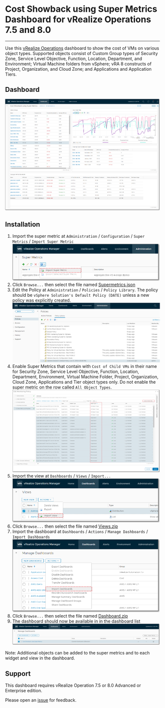 
# Cost Showback using Super Metrics Dashboard for vRealize Operations 7.5 and 8.0
---------

Use this [vRealize Operations](https://www.vmware.com/products/vrealize-operations.html) dashboard to show the cost of VMs on various object types.  Supported objects consist of Custom Group types of Security Zone, Service Level Objective, Function, Location, Department, and Environment; Virtual Machine folders from vSphere; vRA 8 constructs of Project, Organization, and Cloud Zone; and Applications and Application Tiers.

## Dashboard
![Dashboard](https://raw.githubusercontent.com/notoriousbdg/vrops-dashboard-cost_showback_using_super_metrics/master/Dashboard.png)

## Installation
1. Import the super metric at `Administration` / `Configuration` / `Super Metrics` / `Import Super Metric`  
![Import Super Metric](https://raw.githubusercontent.com/notoriousbdg/vrops-dashboard-cost_showback_using_super_metrics/master/Import_Super_Metric.png)
2. Click `Browse...` then select the file named [Supermetrics.json](https://raw.githubusercontent.com/notoriousbdg/vrops-dashboard-cost_showback_using_super_metrics/master/Supermetrics.json)
3. Edit the Policy at `Administration` / `Policies` / `Policy Library`.  The policy should be `vSphere Solution's Default Policy (DATE)` unless a new policy was explicitly created.  
![Policy Library](https://raw.githubusercontent.com/notoriousbdg/vrops-dashboard-cost_showback_using_super_metrics/master/Policy_Library.png)
4. Enable Super Metrics that contain with `Cost of Child VMs` in their name for Security Zone, Service Level Objective, Function, Location, Department, Environment, Virtual Machine Folder, Project, Organization, Cloud Zone, Applications and Tier object types only.  Do not enable the super metric on the row called `All Object Types`.
![Policy Metrics](https://raw.githubusercontent.com/notoriousbdg/vrops-dashboard-cost_showback_using_super_metrics/master/Policy_Metrics.png)
5. Import the view at `Dashboards` / `Views` / `Import...`  
![Import View](https://raw.githubusercontent.com/notoriousbdg/vrops-dashboard-cost_showback_using_super_metrics/master/Import_View.png)
6. Click `Browse...` then select the file named [Views.zip](https://github.com/notoriousbdg/vrops-dashboard-cost_showback_using_super_metrics/raw/master/Views.zip)
7. Import the dashboard at `Dashboards` / `Actions` / `Manage Dashboards` / `Import Dashboards`  
![Import Dashboard](https://raw.githubusercontent.com/notoriousbdg/vrops-dashboard-cost_showback_using_super_metrics/master/Import_Dashboard.png)
8. Click `Browse...` then select the file named [Dashboard.zip](https://github.com/notoriousbdg/vrops-dashboard-cost_showback_using_super_metrics/raw/master/Dashboard.zip)
9. The dashboard should now be available in in the dashboard list  
![Dashboard List](https://raw.githubusercontent.com/notoriousbdg/vrops-dashboard-cost_showback_using_super_metrics/master/Dashboard_List.png)

Note: Additional objects can be added to the super metrics and to each widget and view in the dashboard.

## Support

This dashboard requires vRealize Operation 7.5 or 8.0 Advanced or Enterprise edition.

Please open an [issue](https://github.com/notoriousbdg/vrops-dashboard-cost_showback_using_super_metrics/issues) for feedback.

